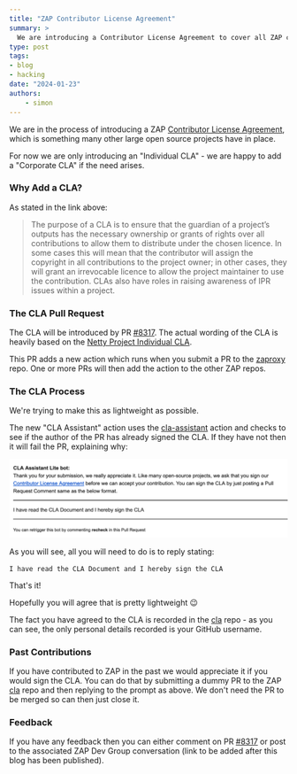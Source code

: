 ```yaml
---
title: "ZAP Contributor License Agreement"
summary: >
  We are introducing a Contributor License Agreement to cover all ZAP contributions.
type: post
tags:
- blog
- hacking
date: "2024-01-23"
authors: 
    - simon
---
```


We are in the process of introducing a ZAP [Contributor License Agreement](http://oss-watch.ac.uk/resources/cla),
which is something many other large open source projects have in place.

For now we are only introducing an "Individual CLA" - we are happy to add a "Corporate CLA" if the need arises.

### Why Add a CLA?

As stated in the link above:

> The purpose of a CLA is to ensure that the guardian of a project’s outputs has the necessary ownership or grants of rights over all contributions to allow them to distribute under the chosen licence. In some cases this will mean that the contributor will assign the copyright in all contributions to the project owner; in other cases, they will grant an irrevocable licence to allow the project maintainer to use the contribution. CLAs also have roles in raising awareness of IPR issues within a project.
    
### The CLA Pull Request

The CLA will be introduced by PR [#8317](https://github.com/zaproxy/zaproxy/pull/8317). The actual wording of the CLA is heavily based on the [Netty Project Individual CLA](https://docs.google.com/forms/d/e/1FAIpQLSd7Bzje39G__THDJLRgKpQZ4gODNE26x_hZW3ofQOkgL6RGCA/viewform?formkey=dHBjc1YzdWhsZERUQnhlSklsbG1KT1E6MQ).

This PR adds a new action which runs when you submit a PR to the [zaproxy](https://github.com/zaproxy/zaproxy) repo.
One or more PRs will then add the action to the other ZAP repos. 

### The CLA Process

We're trying to make this as lightweight as possible.

The new "CLA Assistant" action uses the [cla-assistant](https://github.com/cla-assistant/cla-assistant) action and checks to 
see if the author of the PR has already signed the CLA. If they have not then it will fail the PR, explaining why:

![CLA Screenshot](images/cla.png)

As you will see, all you will need to do is to reply stating: 

    I have read the CLA Document and I hereby sign the CLA
    
That's it!

Hopefully you will agree that is pretty lightweight :wink:

The fact you have agreed to the CLA is recorded in the [cla](https://github.com/zaproxy/cla/) repo - as you can see, the only personal details recorded is your GitHub username.

### Past Contributions

If you have contributed to ZAP in the past we would appreciate it if you would sign the CLA.
You can do that by submitting a dummy PR to the ZAP [cla](https://github.com/zaproxy/cla/) repo and then replying to the prompt as above.
We don't need the PR to be merged so can then just close it.

### Feedback

If you have any feedback then you can either comment on PR [#8317](https://github.com/zaproxy/zaproxy/pull/8317)
or post to the associated ZAP Dev Group conversation (link to be added after this blog has been published).
